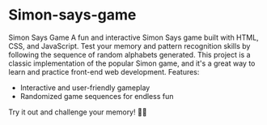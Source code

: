 # Simon-says-game
Simon Says Game  A fun and interactive Simon Says game built with HTML, CSS, and JavaScript. Test your memory and pattern recognition skills by following the sequence of random alphabets generated. This project is a classic implementation of the popular Simon game, and it's a great way to learn and practice front-end web development.
Features:
- Interactive and user-friendly gameplay
- Randomized game sequences for endless fun

Try it out and challenge your memory! 🧠💡
